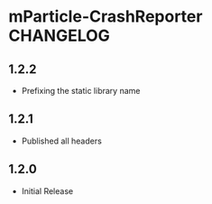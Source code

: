 # mParticle-CrashReporter CHANGELOG

## 1.2.2

* Prefixing the static library name

## 1.2.1

* Published all headers

## 1.2.0

* Initial Release